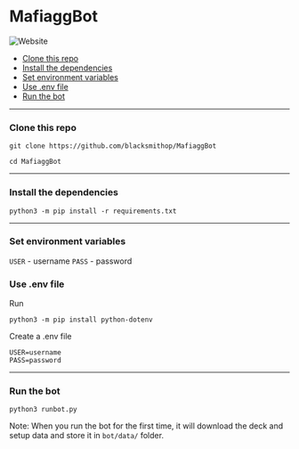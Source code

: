 # MafiaggBot
![Website](https://img.shields.io/website?label=Docs&style=for-the-badge&up_color=%E2%9D%8C&up_message=%E2%9C%85&url=https%3A%2F%2Fblacksmithop.github.io%2FMafiaggBot%2F)
- [Clone this repo](#clone-this-repo)
- [Install the dependencies](#install-the-dependencies)
- [Set environment variables](#set-environment-variables)
- [Use .env file](#use-env-file)
- [Run the bot](#run-the-bot)


---
### Clone this repo
```shell
git clone https://github.com/blacksmithop/MafiaggBot

cd MafiaggBot
```
---
### Install the dependencies
```shell
python3 -m pip install -r requirements.txt
```
---
### Set environment variables
`USER` - username
`PASS` - password
### Use .env file
Run 
```
python3 -m pip install python-dotenv
```
Create a .env file
```
USER=username
PASS=password
```
---
### Run the bot
```shell
python3 runbot.py
```
Note: When you run the bot for the first time,
it will download the deck and setup data
and store it in `bot/data/` folder.
